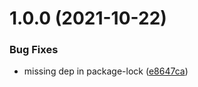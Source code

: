 # 1.0.0 (2021-10-22)


### Bug Fixes

* missing dep in package-lock ([e8647ca](https://github.com/flowck/starwars-react/commit/e8647ca0080635080e68296025b3f4cbffd8f019))

